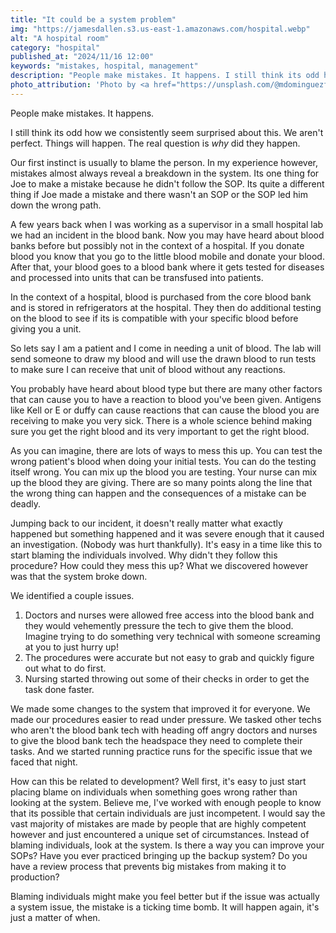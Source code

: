 ```yaml
---
title: "It could be a system problem"
img: "https://jamesdallen.s3.us-east-1.amazonaws.com/hospital.webp"
alt: "A hospital room"
category: "hospital"
published_at: "2024/11/16 12:00"
keywords: "mistakes, hospital, management"
description: "People make mistakes. It happens. I still think its odd how we consistently seem surprised about this. We aren't perfect. Things will happen. The real question is why did they happen."
photo_attribution: 'Photo by <a href="https://unsplash.com/@mdominguezfoto?utm_content=creditCopyText&utm_medium=referral&utm_source=unsplash">Martha Dominguez de Gouveia</a> on <a href="https://unsplash.com/photos/hospital-bed-near-couch-KF-h9HMxRKg?utm_content=creditCopyText&utm_medium=referral&utm_source=unsplash">Unsplash</a>'
---
```

People make mistakes. It happens. 

I still think its odd how we consistently seem surprised about this. We aren't perfect. Things will happen. The real question is *why* did they happen. 

Our first instinct is usually to blame the person. In my experience however, mistakes almost always reveal a breakdown in the system. Its one thing for Joe to make a mistake because he didn't follow the SOP. Its quite a different thing if Joe made a mistake and there wasn't an SOP or the SOP led him down the wrong path. 

A few years back when I was working as a supervisor in a small hospital lab we had an incident in the blood bank. Now you may have heard about blood banks before but possibly not in the context of a hospital. If you donate blood you know that you go to the little blood mobile and donate your blood. After that, your blood goes to a blood bank where it gets tested for diseases and processed into units that can be transfused into patients. 

In the context of a hospital, blood is purchased from the core blood bank and is stored in refrigerators at the hospital. They then do additional testing on the blood to see if its is compatible with your specific blood before giving you a unit. 

So lets say I am a patient and I come in needing a unit of blood. The lab will send someone to draw my blood and will use the drawn blood to run tests to make sure I can receive that unit of blood without any reactions. 

You probably have heard about blood type but there are many other factors that can cause you to have a reaction to blood you've been given. Antigens like Kell or E or duffy can cause reactions that can cause the blood you are receiving to make you very sick. There is a whole science behind making sure you get the right blood and its very important to get the right blood. 

As you can imagine, there are lots of ways to mess this up. You can test the wrong patient's blood when doing your initial tests. You can do the testing itself wrong. You can mix up the blood you are testing. Your nurse can mix up the blood they are giving. There are so many points along the line that the wrong thing can happen and the consequences of a mistake can be deadly. 

Jumping back to our incident, it doesn't really matter what exactly happened but something happened and it was severe enough that it caused an investigation. (Nobody was hurt thankfully). It's easy in a time like this to start blaming the individuals involved. Why didn't they follow this procedure? How could they mess this up? What we discovered however was that the system broke down.

We identified a couple issues. 
1. Doctors and nurses were allowed free access into the blood bank and they would vehemently pressure the tech to give them the blood. Imagine trying to do something very technical with someone screaming at you to just hurry up!
2. The procedures were accurate but not easy to grab and quickly figure out what to do first.
3. Nursing started throwing out some of their checks in order to get the task done faster.

We made some changes to the system that improved it for everyone. We made our procedures easier to read under pressure. We tasked other techs who aren't the blood bank tech with heading off angry doctors and nurses to give the blood bank tech the headspace they need to complete their tasks. And we started running practice runs for the specific issue that we faced that night. 

How can this be related to development? Well first, it's easy to just start placing blame on individuals when something goes wrong rather than looking at the system. Believe me, I've worked with enough people to know that its possible that certain individuals are just incompetent. I would say the vast majority of mistakes are made by people that are highly competent however and just encountered a unique set of circumstances. Instead of blaming individuals, look at the system. Is there a way you can improve your SOPs? Have you ever practiced bringing up the backup system? Do you have a review process that prevents big mistakes from making it to production? 

Blaming individuals might make you feel better but if the issue was actually a system issue, the mistake is a ticking time bomb. It will happen again, it's just a matter of when.
